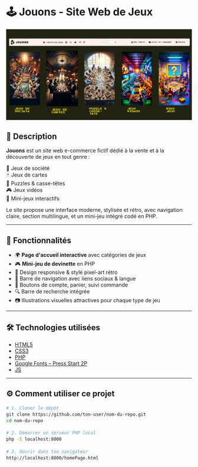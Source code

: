 # 🕹️ Jouons - Site Web de Jeux

![Aperçu du site](./assets/website.png) <!-- Tu peux garder ce nom car tu l’as uploadé -->

## 📝 Description

**Jouons** est un site web e-commerce fictif dédié à la vente et à la découverte de jeux en tout genre :

🎲 Jeux de société  
🃏 Jeux de cartes  
🧩 Puzzles & casse-têtes  
🎮 Jeux vidéos  
🧠 Mini-jeux interactifs

Le site propose une interface moderne, stylisée et rétro, avec navigation claire, section multilingue, et un mini-jeu intégré codé en PHP.

---

## 🚀 Fonctionnalités

- 🌍 **Page d'accueil interactive** avec catégories de jeux
- 🎮 **Mini-jeu de devinette** en PHP
- 📱 Design responsive & stylé pixel-art rétro
- 🧭 Barre de navigation avec liens sociaux & langue
- 🛒 Boutons de compte, panier, suivi commande
- 🔍 Barre de recherche intégrée
- 📷 Illustrations visuelles attractives pour chaque type de jeu

---

## 🛠️ Technologies utilisées

- [HTML5](https://developer.mozilla.org/fr/docs/Web/Guide/HTML/HTML5)
- [CSS3](https://developer.mozilla.org/fr/docs/Web/CSS)
- [PHP](https://www.php.net/) 
- [Google Fonts – Press Start 2P](https://fonts.google.com/specimen/Press+Start+2P)
- [JS](https://developer.mozilla.org/fr/docs/Web/JavaScript) 

---



## ⚙️ Comment utiliser ce projet

```bash
# 1. Cloner le dépôt
git clone https://github.com/ton-user/nom-du-repo.git
cd nom-du-repo

# 2. Démarrer un serveur PHP local
php -S localhost:8000

# 3. Ouvrir dans ton navigateur
http://localhost:8000/homePage.html

